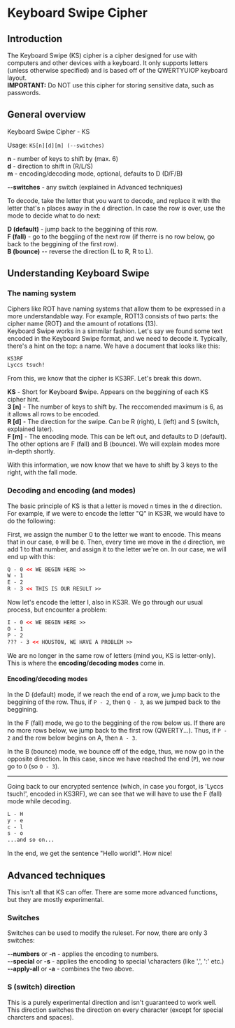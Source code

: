 # Keyboard Swipe Cipher

## Introduction

The Keyboard Swipe (KS) cipher is a cipher designed for use with computers and other devices with a keyboard. It only supports letters (unless otherwise specified) and is based off of the QWERTYUIOP keyboard layout. \
**IMPORTANT:** Do NOT use this cipher for storing sensitive data, such as passwords.

## General overview

Keyboard Swipe Cipher - KS

Usage: `KS[n][d][m] (--switches)`

**n** - number of keys to shift by (max. 6)\
**d** - direction to shift in (R/L/S)\
**m** - encoding/decoding mode, optional, defaults to D (D/F/B)

**--switches** - any switch (explained in Advanced techniques)

To decode, take the letter that you want to decode, and replace it with the letter that's `n` places away in the `d` direction. In case the row is over, use the mode to decide what to do next:

**D (default)** - jump back to the beggining of this row.\
**F (fall)** - go to the beggiing of the next row (if therre is no row below, go back to the beggining of the first row).\
**B (bounce)** -- reverse the direction (L to R, R to L). 

## Understanding Keyboard Swipe

### The naming system

Ciphers like ROT have naming systems that allow them to be expressed in a more understandable way. For example, ROT13 consists of two parts: the cipher name (ROT) and the amount of rotations (13). \
Keyboard Swipe works in a simmilar fashion. Let's say we found some text encoded in the Keyboard Swipe format, and we need to decode it. Typically, there's a hint on the top: a name. We have a document that looks like this:

```md
KS3RF
Lyccs tsuch!
```

From this, we know that the cipher is KS3RF. Let's break this down.

**KS** - Short for **K**eyboard **S**wipe. Appears on the beggining of each KS cipher hint. \
**3 [n]** - The number of keys to shift by. The reccomended maximum is 6, as it allows all rows to be encoded. \
**R [d]** - The direction for the swipe. Can be R (right), L (left) and S (switch, explained later). \
**F [m]** - The encoding mode. This can be left out, and defaults to D (default). The other options are F (fall) and B (bounce). We will explain modes more in-depth shortly.

With this information, we now know that we have to shift by 3 keys to the right, with the fall mode.

### Decoding and encoding (and modes)

The basic principle of KS is that a letter is moved `n` times in the `d` direction. For example, if we were to encode the letter "Q" in KS3R, we would have to do the following:

First, we assign the number 0 to the letter we want to encode. This means that in our case, `0` will be `Q`. Then, every time we move in the `d` direction, we add 1 to that number, and assign it to the letter we're on. In our case, we will end up with this:

```html
Q - 0 << WE BEGIN HERE >>
W - 1
E - 2
R - 3 << THIS IS OUR RESULT >>
```

Now let's encode the letter I, also in KS3R. We go through our usual process, but encounter a problem:

```html
I - 0 << WE BEGIN HERE >>
O - 1
P - 2
??? - 3 << HOUSTON, WE HAVE A PROBLEM >>
```

We are no longer in the same row of letters (mind you, KS is letter-only). This is where the **encoding/decoding modes** come in.

#### Encoding/decoding modes

In the D (default) mode, if we reach the end of a row, we jump back to the beggining of the row. Thus, if `P - 2`, then `Q - 3`, as we jumped back to the beggining.

In the F (fall) mode, we go to the beggining of the row below us. If there are no more rows below, we jump back to the first row (QWERTY...). Thus, if ``P - 2`` and the row below begins on A, then ``A - 3``.

In the B (bounce) mode, we bounce off of the edge, thus, we now go in the opposite direction. In this case, since we have reached the end (`P`), we now go to `O` (so ``O - 3``).

___

Going back to our encrypted sentence (which, in case you forgot, is 'Lyccs tsuch!', encoded in KS3RF), we can see that we will have to use the F (fall) mode while decoding.

```html
L - H
y - e
c - l
s - o
...and so on...
```

In the end, we get the sentence "Hello world!". How nice!

## Advanced techniques

This isn't all that KS can offer. There are some more advanced functions, but they are mostly experimental.

### Switches

Switches can be used to modify the ruleset. For now, there are only 3 switches:

**--numbers** or **-n** - applies the encoding to numbers.\
**--special** or **-s** - applies the encoding to special \characters (like ',', ':' etc.)
**--apply-all** or **-a** - combines the two above.

### S (switch) direction

This is a purely experimental direction and isn't guaranteed to work well. This direction switches the direction on every character (except for special charcters and spaces).